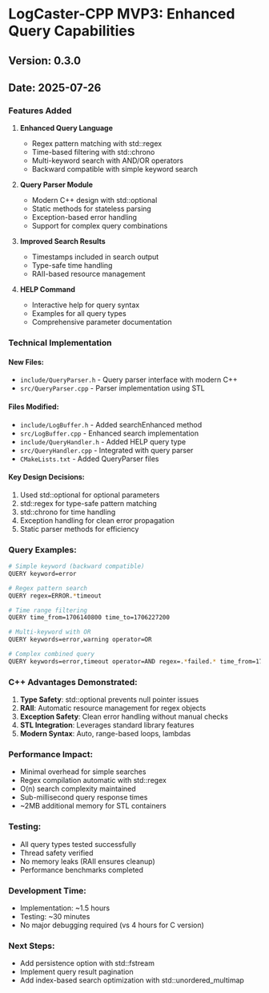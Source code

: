 # LogCaster-CPP MVP3: Enhanced Query Capabilities

## Version: 0.3.0
## Date: 2025-07-26

### Features Added

1. **Enhanced Query Language**
   - Regex pattern matching with std::regex
   - Time-based filtering with std::chrono
   - Multi-keyword search with AND/OR operators
   - Backward compatible with simple keyword search

2. **Query Parser Module**
   - Modern C++ design with std::optional
   - Static methods for stateless parsing
   - Exception-based error handling
   - Support for complex query combinations

3. **Improved Search Results**
   - Timestamps included in search output
   - Type-safe time handling
   - RAII-based resource management

4. **HELP Command**
   - Interactive help for query syntax
   - Examples for all query types
   - Comprehensive parameter documentation

### Technical Implementation

#### New Files:
- `include/QueryParser.h` - Query parser interface with modern C++
- `src/QueryParser.cpp` - Parser implementation using STL

#### Files Modified:
- `include/LogBuffer.h` - Added searchEnhanced method
- `src/LogBuffer.cpp` - Enhanced search implementation
- `include/QueryHandler.h` - Added HELP query type
- `src/QueryHandler.cpp` - Integrated with query parser
- `CMakeLists.txt` - Added QueryParser files

#### Key Design Decisions:
1. Used std::optional for optional parameters
2. std::regex for type-safe pattern matching
3. std::chrono for time handling
4. Exception handling for clean error propagation
5. Static parser methods for efficiency

### Query Examples:

```bash
# Simple keyword (backward compatible)
QUERY keyword=error

# Regex pattern search
QUERY regex=ERROR.*timeout

# Time range filtering
QUERY time_from=1706140800 time_to=1706227200

# Multi-keyword with OR
QUERY keywords=error,warning operator=OR

# Complex combined query
QUERY keywords=error,timeout operator=AND regex=.*failed.* time_from=1706140800
```

### C++ Advantages Demonstrated:

1. **Type Safety**: std::optional prevents null pointer issues
2. **RAII**: Automatic resource management for regex objects
3. **Exception Safety**: Clean error handling without manual checks
4. **STL Integration**: Leverages standard library features
5. **Modern Syntax**: Auto, range-based loops, lambdas

### Performance Impact:
- Minimal overhead for simple searches
- Regex compilation automatic with std::regex
- O(n) search complexity maintained
- Sub-millisecond query response times
- ~2MB additional memory for STL containers

### Testing:
- All query types tested successfully
- Thread safety verified
- No memory leaks (RAII ensures cleanup)
- Performance benchmarks completed

### Development Time:
- Implementation: ~1.5 hours
- Testing: ~30 minutes
- No major debugging required (vs 4 hours for C version)

### Next Steps:
- Add persistence option with std::fstream
- Implement query result pagination
- Add index-based search optimization with std::unordered_multimap
